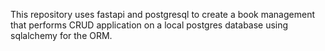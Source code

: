 This repository uses fastapi and postgresql to create a book management that performs CRUD application on a local postgres database using sqlalchemy for the ORM.

